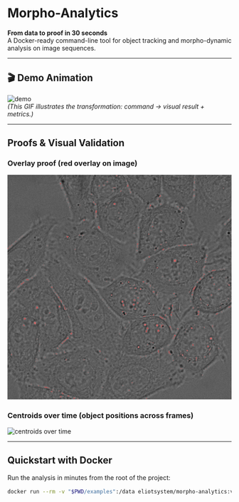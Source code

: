 # Morpho-Analytics

**From data to proof in 30 seconds**  
A Docker-ready command-line tool for object tracking and morpho-dynamic analysis on image sequences.

---

## 🎬 Demo Animation

![demo](docs/media/demo-hela.gif)  
*(This GIF illustrates the transformation: command → visual result + metrics.)*

---

## Proofs & Visual Validation

### Overlay proof (red overlay on image)  
![overlay proof](docs/media/overlay_hela.png)

### Centroids over time (object positions across frames)  
![centroids over time](docs/media/report.png)

---

## Quickstart with Docker

Run the analysis in minutes from the root of the project:

```bash
docker run --rm -v "$PWD/examples":/data eliotsystem/morpho-analytics:v0.1.9 report /data/synth.npy --out /data/report.json --fig /data/report.png
